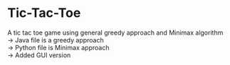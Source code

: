 # Tic-Tac-Toe
A tic tac toe game using general greedy approach and Minimax algorithm<br/>
-> Java file is a greedy approach<br/>
-> Python file is Minimax approach<br/>
-> Added GUI version<br/>
